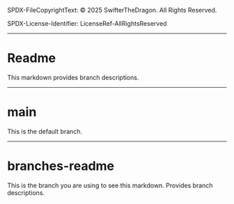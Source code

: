 SPDX-FileCopyrightText: © 2025 SwifterTheDragon. All Rights Reserved.

SPDX-License-Identifier: LicenseRef-AllRightsReserved

---

# Readme

This markdown provides branch descriptions.

---

# main

This is the default branch.

---

# branches-readme

This is the branch you are using to see this markdown.
Provides branch descriptions.
